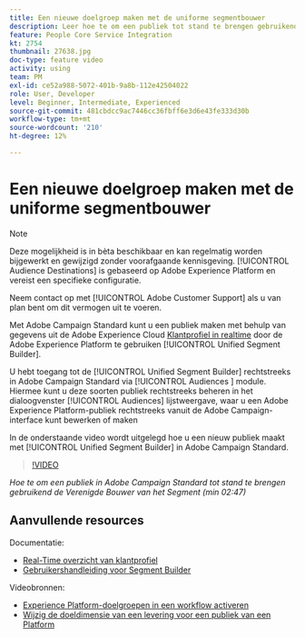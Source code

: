 ```yaml
---
title: Een nieuwe doelgroep maken met de uniforme segmentbouwer
description: Leer hoe te om een publiek tot stand te brengen gebruikend de Verenigde Bouwer van het Segment
feature: People Core Service Integration
kt: 2754
thumbnail: 27638.jpg
doc-type: feature video
activity: using
team: PM
exl-id: ce52a988-5072-401b-9a8b-112e42504022
role: User, Developer
level: Beginner, Intermediate, Experienced
source-git-commit: 481cbdcc9ac7446cc36fbff6e3d6e43fe333d30b
workflow-type: tm+mt
source-wordcount: '210'
ht-degree: 12%

---
```


# Een nieuwe doelgroep maken met de uniforme segmentbouwer

>[!NOTE]
>
>Deze mogelijkheid is in bèta beschikbaar en kan regelmatig worden bijgewerkt en gewijzigd zonder voorafgaande kennisgeving. [!UICONTROL Audience Destinations] is gebaseerd op Adobe Experience Platform en vereist een specifieke configuratie.
>
>Neem contact op met [!UICONTROL Adobe Customer Support] als u van plan bent om dit vermogen uit te voeren.

Met Adobe Campaign Standard kunt u een publiek maken met behulp van gegevens uit de Adobe Experience Cloud [Klantprofiel in realtime](https://experienceleague.adobe.com/docs/platform-learn/tutorials/profiles/understanding-the-real-time-customer-profile.html?lang=en) door de Adobe Experience Platform te gebruiken [!UICONTROL Unified Segment Builder].

U hebt toegang tot de [!UICONTROL Unified Segment Builder] rechtstreeks in Adobe Campaign Standard via [!UICONTROL Audiences ] module. Hiermee kunt u deze soorten publiek rechtstreeks beheren in het dialoogvenster [!UICONTROL Audiences] lijstweergave, waar u een Adobe Experience Platform-publiek rechtstreeks vanuit de Adobe Campaign-interface kunt bewerken of maken

In de onderstaande video wordt uitgelegd hoe u een nieuw publiek maakt met [!UICONTROL Unified Segment Builder] in Adobe Campaign Standard.

>[!VIDEO](https://video.tv.adobe.com/v/27638?quality=12)

*Hoe te om een publiek in Adobe Campaign Standard tot stand te brengen gebruikend de Verenigde Bouwer van het Segment (min 02:47)*

## Aanvullende resources

Documentatie:

* [Real-Time overzicht van klantprofiel](https://experienceleague.adobe.com/docs/experience-platform/landing/home.html)
* [Gebruikershandleiding voor Segment Builder](https://experienceleague.adobe.com/docs/experience-platform/landing/home.html)

Videobronnen:

* [ Experience Platform-doelgroepen in een workflow activeren](/help/profiles-and-audiences/audience-destinations/activating-aep-audiences.md)
* [Wijzig de doeldimensie van een levering voor een publiek van een Platform](/help/profiles-and-audiences/audience-destinations/changing-targeting-dimension.md)

